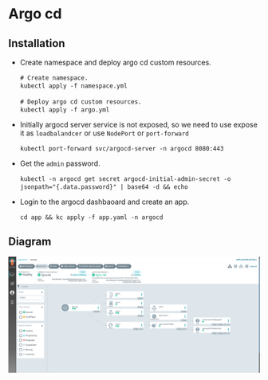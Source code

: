 # Argo cd

## Installation

- Create namespace and deploy argo cd custom resources.

  ```
  # Create namespace.
  kubectl apply -f namespace.yml

  # Deploy argo cd custom resources.
  kubectl apply -f argo.yml
  ```

- Initially argocd server service is not exposed, so we need to use expose it as `loadbalandcer` or use `NodePort` or `port-forward`

  ```
  kubectl port-forward svc/argocd-server -n argocd 8080:443
  ```

- Get the `admin` password.
  ```
  kubectl -n argocd get secret argocd-initial-admin-secret -o jsonpath="{.data.password}" | base64 -d && echo
  ```
- Login to the argocd dashbaoard and create an app.

  ```
  cd app && kc apply -f app.yaml -n argocd
  ```

## Diagram

![Architecture Diagram](asset.png)
